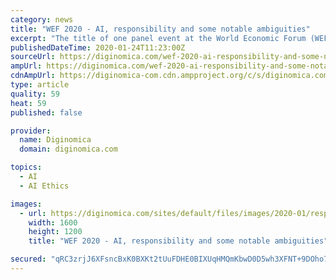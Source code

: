 ```yaml
---
category: news
title: "WEF 2020 - AI, responsibility and some notable ambiguities"
excerpt: "The title of one panel event at the World Economic Forum (WEF) gathering in Davos this week - ‘How to Implement Responsible AI' - was notable for two things. Firstly, omitting the word ‘ethical’ when ethics has long been the focus of such discussions; and secondly, for being ambiguous. Was the WEF suggesting that AI should itself ..."
publishedDateTime: 2020-01-24T11:23:00Z
sourceUrl: https://diginomica.com/wef-2020-ai-responsibility-and-some-notable-ambiguities
ampUrl: https://diginomica.com/wef-2020-ai-responsibility-and-some-notable-ambiguities?amp
cdnAmpUrl: https://diginomica-com.cdn.ampproject.org/c/s/diginomica.com/wef-2020-ai-responsibility-and-some-notable-ambiguities?amp
type: article
quality: 59
heat: 59
published: false

provider:
  name: Diginomica
  domain: diginomica.com

topics:
  - AI
  - AI Ethics

images:
  - url: https://diginomica.com/sites/default/files/images/2020-01/responsibility-1540041.jpg
    width: 1600
    height: 1200
    title: "WEF 2020 - AI, responsibility and some notable ambiguities"

secured: "qRC3zrjJ6XFsncBxK0BXKt2tUuFDHE0BIXUqHMQmKbwD0D5wh3XFNT+9DOho7WYE8mcqAld8/HFXvm4ejJebYy59W0xpTryXudrTF8OnWnvn7pZfjTtLE3gjt6rj9+jVqYmZY7c+lU0GlXpJnqvAxUMU3xqAbm69RUQd+vBCVA+1ToADiBu783xbjQzybZIb6N+TchZzixzlb0fzZ5G4765W7yVnYKxLdjsvdtsqAYhV8swB1FANHQXdRsRefgFVSYcpHX5SUAAvfxMQ4n5lfqJX77uXqymAb0H8M7vrltvNB5YFUQAn34dHrvl/ZURdCEELnkTIAkM0/HWJZFS3nHTqAdsL7Bb0o+n2SH8kE00Dr3RS7pf5+if516fi18EZRkUtI2NWv2IgIZx80lOXkgv9gNqVhbrvx9B0Gc5EaTkYAxtciMRJkgUk8V+dDaauvoAnbBquT0nQ2RuYfqFT6YRIzlQetiOSL3PTFpsy3T4=;k5tI4MFQz8qRfXfqngD2kA=="
---
```


